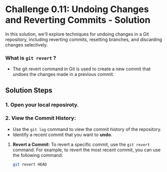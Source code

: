 # Challenge 0.11: Undoing Changes and Reverting Commits - Solution

In this solution, we'll explore techniques for undoing changes in a Git repository, including reverting commits, resetting branches, and discarding changes selectively.

### What is `git revert` ?

- The git revert command in Git is used to create a new commit that undoes the changes made in a previous commit.

## Solution Steps

### 1. Open your local reposiroty.

### 2. **View the Commit History**:

- Use the `git log` command to view the commit history of the repository.
- Identify a recent commit that you want to **undo**.

1. **Revert a Commit**: To revert a specific commit, use the `git revert` command. For example, to revert the most recent commit, you can use the following command:

   ```bash
   git revert HEAD
   ```
